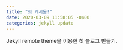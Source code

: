 ```yaml
---
title: "첫 게시물!"
date: 2020-03-09 11:58:05 -0400
categories: jekyll update
---
```


Jekyll remote theme을 이용한 첫 블로그 만들기.
